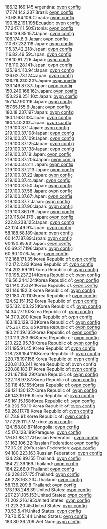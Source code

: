 186.12.169.145:Argentina: [ovpn config](vpn/186_12_169_145.ovpn)  
177.74.142.237:Brazil: [ovpn config](vpn/177_74_142_237.ovpn)  
70.68.64.106:Canada: [ovpn config](vpn/70_68_64_106.ovpn)  
190.152.191.195:Ecuador: [ovpn config](vpn/190_152_191_195.ovpn)  
77.247.111.50:Estonia: [ovpn config](vpn/77_247_111_50.ovpn)  
106.139.85.157:Japan: [ovpn config](vpn/106_139_85_157.ovpn)  
106.174.6.3:Japan: [ovpn config](vpn/106_174_6_3.ovpn)  
110.67.232.118:Japan: [ovpn config](vpn/110_67_232_118.ovpn)  
115.37.42.218:Japan: [ovpn config](vpn/115_37_42_218.ovpn)  
116.82.49.59:Japan: [ovpn config](vpn/116_82_49_59.ovpn)  
118.10.81.226:Japan: [ovpn config](vpn/118_10_81_226.ovpn)  
118.110.28.141:Japan: [ovpn config](vpn/118_110_28_141.ovpn)  
125.194.110.94:Japan: [ovpn config](vpn/125_194_110_94.ovpn)  
126.62.73.124:Japan: [ovpn config](vpn/126_62_73_124.ovpn)  
126.78.230.227:Japan: [ovpn config](vpn/126_78_230_227.ovpn)  
133.149.87.37:Japan: [ovpn config](vpn/133_149_87_37.ovpn)  
150.249.168.162:Japan: [ovpn config](vpn/150_249_168_162.ovpn)  
153.228.251.102:Japan: [ovpn config](vpn/153_228_251_102.ovpn)  
157.147.90.116:Japan: [ovpn config](vpn/157_147_90_116.ovpn)  
157.65.155.6:Japan: [ovpn config](vpn/157_65_155_6.ovpn)  
180.18.237.197:Japan: [ovpn config](vpn/180_18_237_197.ovpn)  
180.1.163.133:Japan: [ovpn config](vpn/180_1_163_133.ovpn)  
180.1.40.232:Japan: [ovpn config](vpn/180_1_40_232.ovpn)  
219.100.37.1:Japan: [ovpn config](vpn/219_100_37_1.ovpn)  
219.100.37.108:Japan: [ovpn config](vpn/219_100_37_108.ovpn)  
219.100.37.109:Japan: [ovpn config](vpn/219_100_37_109.ovpn)  
219.100.37.125:Japan: [ovpn config](vpn/219_100_37_125.ovpn)  
219.100.37.138:Japan: [ovpn config](vpn/219_100_37_138.ovpn)  
219.100.37.19:Japan: [ovpn config](vpn/219_100_37_19.ovpn)  
219.100.37.205:Japan: [ovpn config](vpn/219_100_37_205.ovpn)  
219.100.37.211:Japan: [ovpn config](vpn/219_100_37_211.ovpn)  
219.100.37.213:Japan: [ovpn config](vpn/219_100_37_213.ovpn)  
219.100.37.22:Japan: [ovpn config](vpn/219_100_37_22.ovpn)  
219.100.37.4:Japan: [ovpn config](vpn/219_100_37_4.ovpn)  
219.100.37.50:Japan: [ovpn config](vpn/219_100_37_50.ovpn)  
219.100.37.58:Japan: [ovpn config](vpn/219_100_37_58.ovpn)  
219.100.37.67:Japan: [ovpn config](vpn/219_100_37_67.ovpn)  
219.100.37.7:Japan: [ovpn config](vpn/219_100_37_7.ovpn)  
219.100.37.90:Japan: [ovpn config](vpn/219_100_37_90.ovpn)  
219.100.86.178:Japan: [ovpn config](vpn/219_100_86_178.ovpn)  
219.115.84.176:Japan: [ovpn config](vpn/219_115_84_176.ovpn)  
222.8.238.125:Japan: [ovpn config](vpn/222_8_238_125.ovpn)  
42.124.49.91:Japan: [ovpn config](vpn/42_124_49_91.ovpn)  
58.188.58.189:Japan: [ovpn config](vpn/58_188_58_189.ovpn)  
60.147.187.89:Japan: [ovpn config](vpn/60_147_187_89.ovpn)  
60.150.85.63:Japan: [ovpn config](vpn/60_150_85_63.ovpn)  
60.69.217.196:Japan: [ovpn config](vpn/60_69_217_196.ovpn)  
60.90.107.6:Japan: [ovpn config](vpn/60_90_107_6.ovpn)  
112.168.171.35:Korea Republic of: [ovpn config](vpn/112_168_171_35.ovpn)  
112.172.2.82:Korea Republic of: [ovpn config](vpn/112_172_2_82.ovpn)  
114.202.69.181:Korea Republic of: [ovpn config](vpn/114_202_69_181.ovpn)  
119.195.237.214:Korea Republic of: [ovpn config](vpn/119_195_237_214.ovpn)  
119.56.244.124:Korea Republic of: [ovpn config](vpn/119_56_244_124.ovpn)  
121.140.35.124:Korea Republic of: [ovpn config](vpn/121_140_35_124.ovpn)  
121.146.182.3:Korea Republic of: [ovpn config](vpn/121_146_182_3.ovpn)  
121.180.70.110:Korea Republic of: [ovpn config](vpn/121_180_70_110.ovpn)  
124.52.151.152:Korea Republic of: [ovpn config](vpn/124_52_151_152.ovpn)  
125.132.103.225:Korea Republic of: [ovpn config](vpn/125_132_103_225.ovpn)  
14.34.27.110:Korea Republic of: [ovpn config](vpn/14_34_27_110.ovpn)  
14.37.9.200:Korea Republic of: [ovpn config](vpn/14_37_9_200.ovpn)  
163.180.129.133:Korea Republic of: [ovpn config](vpn/163_180_129_133.ovpn)  
175.207.156.195:Korea Republic of: [ovpn config](vpn/175_207_156_195.ovpn)  
180.211.19.135:Korea Republic of: [ovpn config](vpn/180_211_19_135.ovpn)  
210.113.253.66:Korea Republic of: [ovpn config](vpn/210_113_253_66.ovpn)  
210.222.95.78:Korea Republic of: [ovpn config](vpn/210_222_95_78.ovpn)  
211.195.91.45:Korea Republic of: [ovpn config](vpn/211_195_91_45.ovpn)  
218.239.154.116:Korea Republic of: [ovpn config](vpn/218_239_154_116.ovpn)  
220.78.197.156:Korea Republic of: [ovpn config](vpn/220_78_197_156.ovpn)  
220.81.10.241:Korea Republic of: [ovpn config](vpn/220_81_10_241.ovpn)  
220.88.183.17:Korea Republic of: [ovpn config](vpn/220_88_183_17.ovpn)  
221.167.189.29:Korea Republic of: [ovpn config](vpn/221_167_189_29.ovpn)  
222.118.97.87:Korea Republic of: [ovpn config](vpn/222_118_97_87.ovpn)  
39.118.45.155:Korea Republic of: [ovpn config](vpn/39_118_45_155.ovpn)  
39.121.130.127:Korea Republic of: [ovpn config](vpn/39_121_130_127.ovpn)  
49.143.19.96:Korea Republic of: [ovpn config](vpn/49_143_19_96.ovpn)  
49.161.15.168:Korea Republic of: [ovpn config](vpn/49_161_15_168.ovpn)  
58.232.58.16:Korea Republic of: [ovpn config](vpn/58_232_58_16.ovpn)  
59.26.117.78:Korea Republic of: [ovpn config](vpn/59_26_117_78.ovpn)  
61.73.8.91:Korea Republic of: [ovpn config](vpn/61_73_8_91.ovpn)  
177.228.111.7:Mexico: [ovpn config](vpn/177_228_111_7.ovpn)  
124.158.80.87:Mongolia: [ovpn config](vpn/124_158_80_87.ovpn)  
45.170.128.189:Paraguay: [ovpn config](vpn/45_170_128_189.ovpn)  
176.51.88.217:Russian Federation: [ovpn config](vpn/176_51_88_217.ovpn)  
31.162.106.22:Russian Federation: [ovpn config](vpn/31_162_106_22.ovpn)  
77.35.28.29:Russian Federation: [ovpn config](vpn/77_35_28_29.ovpn)  
94.180.223.163:Russian Federation: [ovpn config](vpn/94_180_223_163.ovpn)  
134.236.89.155:Thailand: [ovpn config](vpn/134_236_89_155.ovpn)  
184.22.39.169:Thailand: [ovpn config](vpn/184_22_39_169.ovpn)  
184.22.66.0:Thailand: [ovpn config](vpn/184_22_66_0.ovpn)  
49.228.127.175:Thailand: [ovpn config](vpn/49_228_127_175.ovpn)  
49.228.163.234:Thailand: [ovpn config](vpn/49_228_163_234.ovpn)  
58.136.209.8:Thailand: [ovpn config](vpn/58_136_209_8.ovpn)  
173.198.248.39:United States: [ovpn config](vpn/173_198_248_39.ovpn)  
207.231.105.153:United States: [ovpn config](vpn/207_231_105_153.ovpn)  
71.202.216.195:United States: [ovpn config](vpn/71_202_216_195.ovpn)  
71.223.20.45:United States: [ovpn config](vpn/71_223_20_45.ovpn)  
73.53.5.41:United States: [ovpn config](vpn/73_53_5_41.ovpn)  
73.70.155.144:United States: [ovpn config](vpn/73_70_155_144.ovpn)  
183.80.36.209:Viet Nam: [ovpn config](vpn/183_80_36_209.ovpn)  

